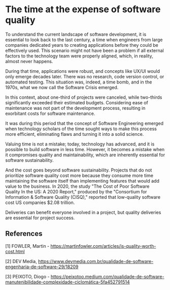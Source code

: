 # The time at the expense of software quality

To understand the current landscape of software development, it is essential to look back to the last century, a time when engineers from large companies dedicated years to creating applications before they could be effectively used. This scenario might not have been a problem if all external factors to the technology team were properly aligned, which, in reality, almost never happens.

During that time, applications were robust, and concepts like UX/UI would only emerge decades later. There was no research, code version control, or automated testing. This situation was, indeed, a time bomb, and in the 1970s, what we now call the Software Crisis emerged.

In this context, about one-third of projects were canceled, while two-thirds significantly exceeded their estimated budgets. Considering ease of maintenance was not part of the development process, resulting in exorbitant costs for software maintenance.

It was during this period that the concept of Software Engineering emerged when technology scholars of the time sought ways to make this process more efficient, eliminating flaws and turning it into a solid science.

Valuing time is not a mistake; today, technology has advanced, and it is possible to build software in less time. However, it becomes a mistake when it compromises quality and maintainability, which are inherently essential for software sustainability.

And the cost goes beyond software sustainability. Projects that do not prioritize software quality cost more because they consume more time maintaining the software itself than implementing features that would add value to the business. In 2020, the study "The Cost of Poor Software Quality In the US: A 2020 Report," produced by the "Consortium for Information & Software Quality (CISQ)," reported that low-quality software cost US companies $2.08 trillion.

Deliveries can benefit everyone involved in a project, but quality deliveries are essential for project success.

## References

[1] FOWLER, Martin - https://martinfowler.com/articles/is-quality-worth-cost.html

[2] DEV Media, https://www.devmedia.com.br/qualidade-de-software-engenharia-de-software-29/18209

[3] PEIXOTO, Diogo - https://peixotoo.medium.com/qualidade-de-software-manutenibilidade-complexidade-ciclomática-5fa452791514
